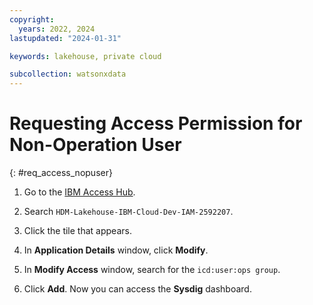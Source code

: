 ```yaml
---
copyright:
  years: 2022, 2024
lastupdated: "2024-01-31"

keywords: lakehouse, private cloud

subcollection: watsonxdata
---
```

# Requesting Access Permission for Non-Operation User
{: #req_access_nopuser}

1. Go to the [IBM Access Hub](https://ibm-support.saviyntcloud.com/ECMv6/request/applicationRequest).

2. Search `HDM-Lakehouse-IBM-Cloud-Dev-IAM-2592207`.

3. Click the tile that appears.

4. In **Application Details** window, click **Modify**.

5. In **Modify Access** window, search for the `icd:user:ops group`.

6. Click **Add**. Now you can access the **Sysdig** dashboard.

